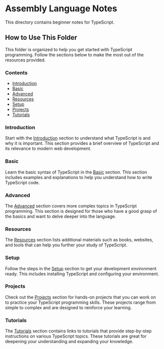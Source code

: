# Assembly Language Notes

This directory contains beginner notes for TypeScript.

## How to Use This Folder

This folder is organized to help you get started with TypeScript programming. Follow the sections below to make the most out of the resources provided.

### Contents

- [Introduction](Introduction.md)
- [Basic](Basic.md)
- [Advanced](Advanced.md)
- [Resources](Resources.md)
- [Setup](Setup.md)
- [Projects](Projects.md)
- [Tutorials](Tutorials.md)

### Introduction

Start with the [Introduction](#introduction) section to understand what TypeScript is and why it is important. This section provides a brief overview of TypeScript and its relevance to modern web development.

### Basic

Learn the basic syntax of TypeScript in the [Basic](#basic) section. This section includes examples and explanations to help you understand how to write TypeScript code.

### Advanced

The [Advanced](#advanced) section covers more complex topics in TypeScript programming. This section is designed for those who have a good grasp of the basics and want to delve deeper into the language.

### Resources

The [Resources](#resources) section lists additional materials such as books, websites, and tools that can help you further your study of TypeScript.

### Setup

Follow the steps in the [Setup](#setup) section to get your development environment ready. This includes installing TypeScript and configuring your environment.

### Projects

Check out the [Projects](#projects) section for hands-on projects that you can work on to practice your TypeScript programming skills. These projects range from simple to complex and are designed to reinforce your learning.

### Tutorials

The [Tutorials](#tutorials) section contains links to tutorials that provide step-by-step instructions on various TypeScript topics. These tutorials are great for deepening your understanding and expanding your knowledge.

